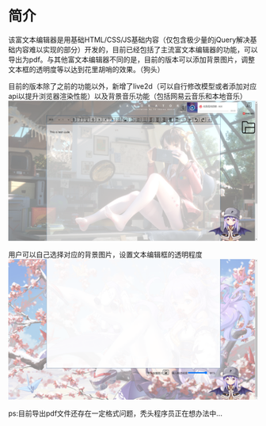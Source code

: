 # 简介
该富文本编辑器是用基础HTML/CSS/JS基础内容（仅包含极少量的jQuery解决基础内容难以实现的部分）开发的，目前已经包括了主流富文本编辑器的功能，可以导出为pdf。与其他富文本编辑器不同的是，目前的版本可以添加背景图片，调整文本框的透明度等以达到花里胡哨的效果。（狗头）


目前的版本除了之前的功能以外，新增了live2d（可以自行修改模型或者添加对应api以提升浏览器渲染性能）以及背景音乐功能（包括网易云音乐和本地音乐）
 ![image](https://github.com/lyf0811/MyMarkDownEditor/blob/master/demo/demo2.png)

用户可以自己选择对应的背景图片，设置文本编辑框的透明程度
 ![image](https://github.com/lyf0811/MyMarkDownEditor/blob/master/demo/demo3.png)
 
 
 ps:目前导出pdf文件还存在一定格式问题，秃头程序员正在想办法中...
